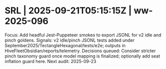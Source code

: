 # SRL | 2025-09-21T05:15:15Z | ww-2025-096

Focus: Add headful Jest-Puppeteer smokes to export JSONL for v2 idle and pinch goldens.
Signals: v2 idle/pinch JSONL tests added under September2025/TectangleHexagonal/tests/e2e; outputs in HiveFleetObsidian/reports/telemetry.
Decisions queued: Consider stricter pinch taxonomy guard once model mapping is finalized; optionally add seat inflation guard here.
Next audit: 2025-09-23
